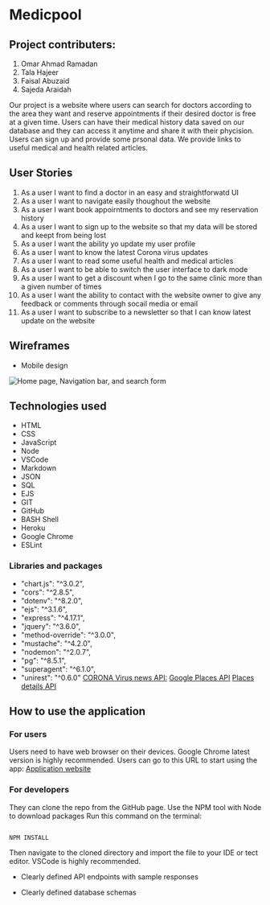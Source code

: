 # Medicpool

## Project contributers:

1. Omar Ahmad Ramadan
2. Tala Hajeer
3. Faisal Abuzaid
4. Sajeda Araidah

Our project is a website where users can search for doctors according to the area they want and reserve appointments if their desired doctor is free at a given time. Users can have their medical history data saved on our database and they can access it anytime and share it with their phycision. Users can sign up and provide some prsonal data. We provide links to useful medical and health related articles.

## User Stories

1. As a user I want to find a doctor in an easy and straightforwatd UI
2. As a user I want to navigate easily thoughout the website
3. As a user I want book appoirntments to doctors and see my reservation history
4. As a user I want to sign up to the website so that my data will be stored and keept from being lost
5. As a user I want the ability yo update my user profile
6. As a user I want to know the latest Corona virus updates
7. As a user I want to read some useful health and medical articles
8. As a user I want to be able to switch the user interface to dark mode
9. As a user I want to get a discount when I go to the same clinic more than a given number of times
10. As a user I want the ability to contact with the website owner to give any feedback or comments through socail media or email
11. As a user I want to subscribe to a newsletter so that I can know latest update on the website

## Wireframes

* Mobile design

![Home page, Navigation bar, and search form](assets/img/wiref)

## Technologies used

* HTML
* CSS
* JavaScript
* Node
* VSCode
* Markdown
* JSON
* SQL
* EJS
* GIT
* GitHub
* BASH Shell
* Heroku
* Google Chrome
* ESLint

### Libraries and packages

* "chart.js": "^3.0.2",
* "cors": "^2.8.5",
* "dotenv": "^8.2.0",
* "ejs": "^3.1.6",
* "express": "^4.17.1",
* "jquery": "^3.6.0",
* "method-override": "^3.0.0",
* "mustache": "^4.2.0",
* "nodemon": "^2.0.7",
* "pg": "^8.5.1",
* "superagent": "^6.1.0",
* "unirest": "^0.6.0"
[CORONA Virus news API:](https://github.com/M-Media-Group/Covid-19-API)
[Google Places API](https://www.google.com/url?q=https%3A%2F%2Fdevelopers.google.com%2Fplaces%2Fweb-service%2Fsearch%3Fhl%3Den_US)
[Places details API](https://www.google.com/url?q=https%3A%2F%2Fdevelopers.google.com%2Fplaces%2Fweb-service%2Fdetails%3Fhl%3Den_US)

## How to use the application

### For users

Users need to have web browser on their devices. Google Chrome latest version is highly recommended.
Users can go to this URL to start using the app: [Application website](https://medicpool.herokuapp.com/)

### For developers

They can clone the repo from the GitHub page. Use the NPM tool with Node to download packages
Run this command on the terminal:

```npm

NPM INSTALL

```

Then navigate to the cloned directory and import the file to your IDE or tect editor. VSCode is highly recommended.

* Clearly defined API endpoints with sample responses

* Clearly defined database schemas
